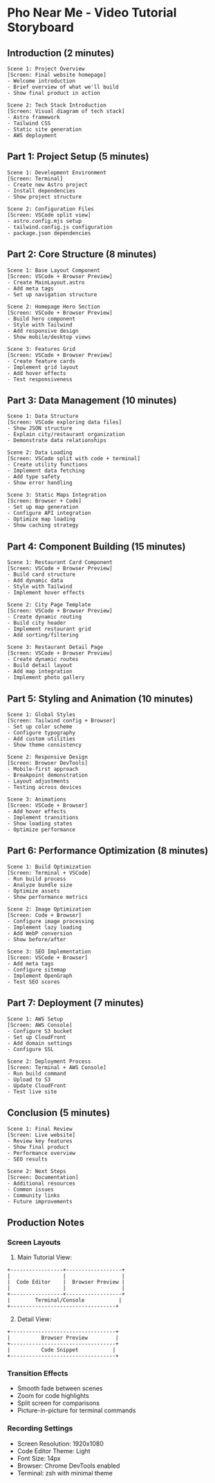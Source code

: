 # Pho Near Me - Video Tutorial Storyboard

## Introduction (2 minutes)
```
Scene 1: Project Overview
[Screen: Final website homepage]
- Welcome introduction
- Brief overview of what we'll build
- Show final product in action

Scene 2: Tech Stack Introduction
[Screen: Visual diagram of tech stack]
- Astro framework
- Tailwind CSS
- Static site generation
- AWS deployment
```

## Part 1: Project Setup (5 minutes)
```
Scene 1: Development Environment
[Screen: Terminal]
- Create new Astro project
- Install dependencies
- Show project structure

Scene 2: Configuration Files
[Screen: VSCode split view]
- astro.config.mjs setup
- tailwind.config.js configuration
- package.json dependencies
```

## Part 2: Core Structure (8 minutes)
```
Scene 1: Base Layout Component
[Screen: VSCode + Browser Preview]
- Create MainLayout.astro
- Add meta tags
- Set up navigation structure

Scene 2: Homepage Hero Section
[Screen: VSCode + Browser Preview]
- Build hero component
- Style with Tailwind
- Add responsive design
- Show mobile/desktop views

Scene 3: Features Grid
[Screen: VSCode + Browser Preview]
- Create feature cards
- Implement grid layout
- Add hover effects
- Test responsiveness
```

## Part 3: Data Management (10 minutes)
```
Scene 1: Data Structure
[Screen: VSCode exploring data files]
- Show JSON structure
- Explain city/restaurant organization
- Demonstrate data relationships

Scene 2: Data Loading
[Screen: VSCode split with code + terminal]
- Create utility functions
- Implement data fetching
- Add type safety
- Show error handling

Scene 3: Static Maps Integration
[Screen: Browser + Code]
- Set up map generation
- Configure API integration
- Optimize map loading
- Show caching strategy
```

## Part 4: Component Building (15 minutes)
```
Scene 1: Restaurant Card Component
[Screen: VSCode + Browser Preview]
- Build card structure
- Add dynamic data
- Style with Tailwind
- Implement hover effects

Scene 2: City Page Template
[Screen: VSCode + Browser Preview]
- Create dynamic routing
- Build city header
- Implement restaurant grid
- Add sorting/filtering

Scene 3: Restaurant Detail Page
[Screen: VSCode + Browser Preview]
- Create dynamic routes
- Build detail layout
- Add map integration
- Implement photo gallery
```

## Part 5: Styling and Animation (10 minutes)
```
Scene 1: Global Styles
[Screen: Tailwind config + Browser]
- Set up color scheme
- Configure typography
- Add custom utilities
- Show theme consistency

Scene 2: Responsive Design
[Screen: Browser DevTools]
- Mobile-first approach
- Breakpoint demonstration
- Layout adjustments
- Testing across devices

Scene 3: Animations
[Screen: VSCode + Browser]
- Add hover effects
- Implement transitions
- Show loading states
- Optimize performance
```

## Part 6: Performance Optimization (8 minutes)
```
Scene 1: Build Optimization
[Screen: Terminal + VSCode]
- Run build process
- Analyze bundle size
- Optimize assets
- Show performance metrics

Scene 2: Image Optimization
[Screen: Code + Browser]
- Configure image processing
- Implement lazy loading
- Add WebP conversion
- Show before/after

Scene 3: SEO Implementation
[Screen: VSCode + Browser]
- Add meta tags
- Configure sitemap
- Implement OpenGraph
- Test SEO scores
```

## Part 7: Deployment (7 minutes)
```
Scene 1: AWS Setup
[Screen: AWS Console]
- Configure S3 bucket
- Set up CloudFront
- Add domain settings
- Configure SSL

Scene 2: Deployment Process
[Screen: Terminal + AWS Console]
- Run build command
- Upload to S3
- Update CloudFront
- Test live site
```

## Conclusion (5 minutes)
```
Scene 1: Final Review
[Screen: Live website]
- Review key features
- Show final product
- Performance overview
- SEO results

Scene 2: Next Steps
[Screen: Documentation]
- Additional resources
- Common issues
- Community links
- Future improvements
```

## Production Notes

### Screen Layouts
1. Main Tutorial View:
```
+-----------------+------------------+
|                 |                  |
|  Code Editor    |  Browser Preview |
|                 |                  |
+-----------------+------------------+
|        Terminal/Console           |
+----------------------------------+
```

2. Detail View:
```
+----------------------------------+
|          Browser Preview         |
+----------------------------------+
|          Code Snippet           |
+----------------------------------+
```

### Transition Effects
- Smooth fade between scenes
- Zoom for code highlights
- Split screen for comparisons
- Picture-in-picture for terminal commands

### Recording Settings
- Screen Resolution: 1920x1080
- Code Editor Theme: Light
- Font Size: 14px
- Browser: Chrome DevTools enabled
- Terminal: zsh with minimal theme
